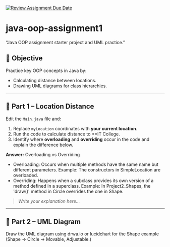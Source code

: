 [![Review Assignment Due Date](https://classroom.github.com/assets/deadline-readme-button-22041afd0340ce965d47ae6ef1cefeee28c7c493a6346c4f15d667ab976d596c.svg)](https://classroom.github.com/a/aM4vVoua)
# java-oop-assignment1
“Java OOP assignment starter project  and UML practice.”

## 🎯 Objective
Practice key OOP concepts in Java by:
- Calculating distance between locations.
- Drawing UML diagrams for class hierarchies.

---

## 🧮 Part 1 – Location Distance
Edit the `Main.java` file and:
1. Replace `myLocation` coordinates with **your current location**.
2. Run the code to calculate distance to **IT College.
3. Identify where **overloading** and **overriding** occur in the code and explain the difference below.

**Answer:**
Overloading vs Overriding
- Overloading:
 Occurs when multiple methods have the same name but different parameters.
 Example: The constructors in SimpleLocation are overloaded.
- Overriding:
 Happens when a subclass provides its own version of a method defined in a superclass.
 Example: In Project2_Shapes, the 'draw()' method in Circle overrides the one in Shape.
> _Write your explanation here..._

---

## 🎨 Part 2 – UML Diagram
Draw the UML diagram using drwa.io or lucidchart for the Shape example (Shape → Circle → Movable, Adjustable.)  

